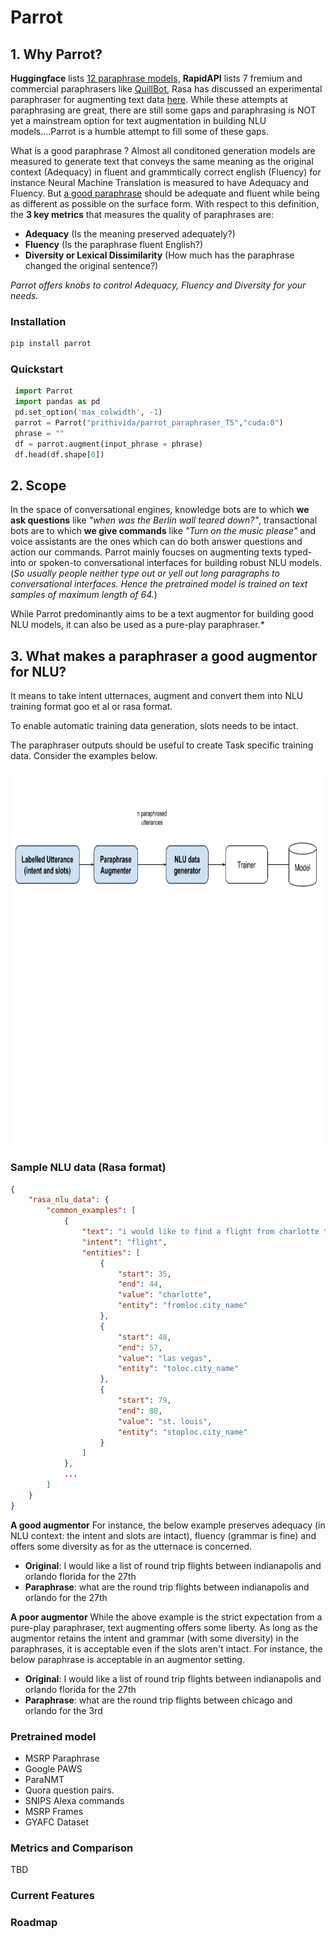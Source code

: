 

# Parrot


## 1. Why Parrot?
**Huggingface** lists [12 paraphrase models,](https://huggingface.co/models?pipeline_tag=text2text-generation&search=paraphrase)  **RapidAPI** lists 7 fremium and commercial paraphrasers like [QuillBot](https://rapidapi.com/search/paraphrase?section=apis&page=1), Rasa has discussed an experimental paraphraser for augmenting text data [here](https://forum.rasa.com/t/paraphrasing-for-nlu-data-augmentation-experimental/27744). While these attempts at paraphrasing are great, there are still some gaps and paraphrasing is NOT yet a mainstream option for text augmentation in building NLU models....Parrot is a humble attempt to fill some of these gaps.

What is a good paraphrase ? Almost all conditoned generation models are measured to generate text that conveys the same meaning as the original context (Adequacy) in fluent and grammtically correct english (Fluency) for instance Neural Machine Translation is measured to have Adequacy and Fluency. But [a good paraphrase](https://www.aclweb.org/anthology/D10-1090.pdf) should be adequate and fluent while being as different as possible on the surface form. With respect to this definition, the  **3 key metrics** that measures the quality of paraphrases are:

 - **Adequacy** (Is the meaning preserved adequately?) 
 - **Fluency** (Is the paraphrase fluent English?) 
 - **Diversity or Lexical Dissimilarity** (How much has the paraphrase changed the original sentence?)

*Parrot offers knobs to control Adequacy, Fluency and Diversity for your needs.*

### Installation
```python
pip install parrot
```

### Quickstart
```python
 import Parrot
 import pandas as pd
 pd.set_option('max_colwidth', -1)
 parrot = Parrot("prithivida/parrot_paraphraser_T5","cuda:0")
 phrase = ""
 df = parrot.augment(input_phrase = phrase)
 df.head(df.shape[0])
```

## 2. Scope

In the space of conversational engines, knowledge bots are to which **we ask questions** like *"when was the Berlin wall teared down?"*, transactional bots are to which **we give commands** like *"Turn on the music please"* and voice assistants are the ones which can do both answer questions and action our commands. Parrot mainly foucses on augmenting texts typed-into or spoken-to conversational interfaces for building robust NLU models. (*So usually people neither type out or yell out long paragraphs to conversational interfaces. Hence the pretrained model is trained  on text samples of maximum length of 64.*)

While Parrot predominantly aims to be a text augmentor for building good NLU models, it can also be used as a pure-play paraphraser.*


## 3. What makes a paraphraser a good augmentor for NLU?

It means to take intent utternaces, augment and convert them into NLU training format goo et al or rasa format.

To enable automatic training data generation, slots needs to be intact.

The paraphraser outputs should be useful to create Task specific training data. Consider the examples below.

<img src="./images/NLU Flow.png" alt="" title="" width="500" height="600" /> 

### Sample NLU data (Rasa format)

```json
{
    "rasa_nlu_data": {
        "common_examples": [
            {
                "text": "i would like to find a flight from charlotte to las vegas that makes a stop in st. louis",
                "intent": "flight",
                "entities": [
                    {
                        "start": 35,
                        "end": 44,
                        "value": "charlotte",
                        "entity": "fromloc.city_name"
                    },
                    {
                        "start": 48,
                        "end": 57,
                        "value": "las vegas",
                        "entity": "toloc.city_name"
                    },
                    {
                        "start": 79,
                        "end": 88,
                        "value": "st. louis",
                        "entity": "stoploc.city_name"
                    }
                ]
            },
            ...
        ]
    }
}
```

**A good augmentor**
For instance, the below example preserves adequacy (in NLU context: the intent and slots are intact), fluency (grammar is fine) and offers some diversity as for as the utternace is concerned.

 - **Original**:  I would like a list of round trip flights between indianapolis and orlando florida for the 27th
 - **Paraphrase**: what are the round trip flights between indianapolis and orlando for the 27th

**A poor augmentor**
While the above example is the strict expectation from a pure-play paraphraser, text augmenting offers some liberty.  As long as the augmentor retains the intent and grammar (with some diversity) in the paraphrases, it is acceptable even if the slots aren't intact. For instance, the below paraphrase is acceptable in an augmentor setting.

 - **Original**:  I would like a list of round trip flights between indianapolis and orlando florida for the 27th
 - **Paraphrase**: what are the round trip flights between chicago and orlando for the 3rd


### Pretrained model

 - MSRP Paraphrase 
 - Google PAWS 
 - ParaNMT 
 - Quora question pairs. 
 - SNIPS Alexa commands
 - MSRP Frames
 - GYAFC Dataset

###  Metrics and Comparison
TBD

### Current Features

### Roadmap

